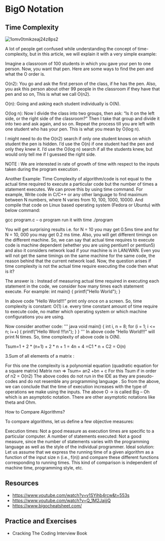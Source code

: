 # BigO Notation

## Time Complexity

![1omv0tmikzeaj24z8ps2](https://user-images.githubusercontent.com/70666023/124151018-7625a580-dad5-11eb-8f13-bfe0495df534.jpeg)

A lot of people get confused while understanding the concept of time-complexity, but in this article, we will explain it with a very simple example:

Imagine a classroom of 100 students in which you gave your pen to one person. Now, you want that pen. Here are some ways to find the pen and what the O order is.

O(n2): You go and ask the first person of the class, if he has the pen. Also, you ask this person about other 99 people in the classroom if they have that pen and so on, 
This is what we call O(n2). 

O(n): Going and asking each student individually is O(N). 

O(log n): Now I divide the class into two groups, then ask: “Is it on the left side, or the right side of the classroom?” Then I take that group and divide it into two and ask again, and so on. Repeat the process till you are left with one student who has your pen. This is what you mean by O(log n). 

I might need to do the O(n2) search if only one student knows on which student the pen is hidden. I’d use the O(n) if one student had the pen and only they knew it. I’d use the O(log n) search if all the students knew, but would only tell me if I guessed the right side. 

NOTE : We are interested in rate of growth of time with respect to the inputs taken during the program execution .

Another Example:
Time Complexity of algorithm/code is not equal to the actual time required to execute a particular code but the number of times a statement executes. We can prove this by using time command. For example, Write code in C/C++ or any other language to find maximum between N numbers, where N varies from 10, 100, 1000, 10000. And compile that code on Linux based operating system (Fedora or Ubuntu) with below command: 

gcc program.c – o program
run it with time ./program

You will get surprising results i.e. for N = 10 you may get 0.5ms time and for N = 10, 000 you may get 0.2 ms time. Also, you will get different timings on the different machine. So, we can say that actual time requires to execute code is machine dependent (whether you are using pentium1 or pentiun5) and also it considers network load if your machine is in LAN/WAN. Even you will not get the same timings on the same machine for the same code, the reason behind that the current network load. 
Now, the question arises if time complexity is not the actual time require executing the code then what is it? 

The answer is : Instead of measuring actual time required in executing each statement in the code, we consider how many times each statement execute. 
For example: 
  int main()
  {
    printf("Hello World");
  }
  
 In above code “Hello World!!!” print only once on a screen. So, time complexity is constant: O(1) i.e. every time constant amount of time require to execute code, no matter which operating system or which machine configurations you are using. 

Now consider another code: 
''' java
void main()
  {
     int i, n = 8;
     for (i = 1; i <= n; i++) {
         printf("Hello Word !!!\n");
      }
  }
 '''
 In above code “Hello World!!!” will print N times. So, time complexity of above code is O(N).
 
 Tsum=1 + 2 * (n+1) + 2 * n + 1 = 4n + 4 =C1 * n + C2 = O(n)

3.Sum of all elements of a matrix :

For this one the complexity is a polynomial equation (quadratic equation for a square matrix) 
Matrix nxn => Tsum= an2 +bn + c
For this Tsum if in order of n2 = O(n2)
The above codes do not run in the IDE as they are pseudo-codes and do not resemble any programming language . 
So from the above, we can conclude that the time of execution increases with the type of operations we make using the inputs.
The above O -> is called Big – Oh which is an asymptotic notation. There are other asymptotic notations like theta and Ohm.

How to Compare Algorithms?

To compare algorithms, let us define a few objective measures:

Execution times: Not a good measure as execution times are specific to a particular computer.
A number of statements executed: Not a good measure, since the number of statements varies with the programming language as well as the style of the individual programmer.
Ideal solution:  Let us assume that we express the running time of a given algorithm as a function of the input size n (i.e., f(n)) and compare these different functions corresponding to running times. This kind of comparison is independent of machine time, programming style, etc.

## Resources

* https://www.youtube.com/watch?v=v1SYihb4rcw&t=553s
* https://www.youtube.com/watch?v=Q_1M2JaijjQ
* https://www.bigocheatsheet.com/

## Practice and Exercises

* Cracking The Coding Interview Book
